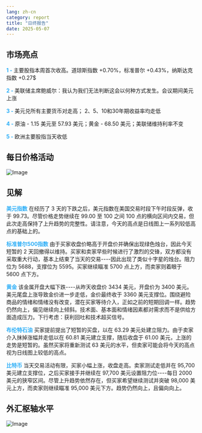 ```yaml
---
lang: zh-cn
category: report
title: "日终报告"
date: 2025-05-07
---
```



<h2>市场亮点</h2>
<strong style="color: #2caef7;">1 - </strong> 主要股指本周首次收高。道琼斯指数 +0.70%，标准普尔 +0.43%，纳斯达克指数 +0.27$


<strong style="color: #2caef7;">2 - </strong> 美联储主席鲍威尔：我认为我们无法判断这会以何种方式发生。会议期间美元上涨

<strong style="color: #2caef7;">3 - </strong> 美元兑所有主要货币对走高； 2、5、10和30年期收益率均走低

<strong style="color: #2caef7;">4 - </strong> 原油 - 1.15 美元至 57.93 美元；黄金 - 68.50 美元；美联储维持利率不变

<strong style="color: #2caef7;">5 - </strong> 欧洲主要股指当天收低



<h2>每日价格活动</h2>
<img src="https://markleighedu.github.io/img/May-2025/07-May-2025/price.jpg" alt="Image"/>

<h2>见解</h2>
<strong style="color: #2caef7;">美元指数</strong> 在经历了 3 天的下跌之后，美元指数在美国交易时段下午时段反弹，收于 99.73。尽管价格走势继续在 99.00 至 100 之间 100 点的横向区间内交易，但此次走高保持了上升趋势的完整性。请注意，今天的高点是日线图上一系列较低高点的基础上的。 

<strong style="color: #2caef7;">标准普尔500指数</strong> 由于买家收盘价略高于开盘价并确保出现绿色烛台，因此今天短暂的 2 天回撤得以维持。买家和卖家早些时候进行了激烈的交锋，双方都没有采取重大行动，基本上结束了当天的交易----因此出现了类似十字星的烛台。阻力位为 5688，支撑位为 5595。买家继续瞄准 5700 点上方，而卖家则着眼于 5600 点下方。

<strong style="color: #2caef7;">黄金</strong> 该金属开盘大幅下跌----从昨天收盘价 3434 美元，开盘价为 3400 美元。美元尾盘上涨导致金价进一步走低，金价最终收于 3360 美元支撑位。围绕避险商品的情绪和情绪没有改变，潜在买家等待介入，正如之前的短期回调一样。趋势仍然向上，偏见继续向上倾斜。技术面、基本面和情绪因素都对需求而不是供给方面造成压力。下行考虑：获利回吐和技术超买信号。  

<strong style="color: #2caef7;">布伦特石油</strong> 买家提前提出了短暂的买盘，以在 63.29 美元处建立阻力。由于卖家介入抹掉涨幅并走低以在 60.81 美元建立支撑，随后收盘于 61.00 美元，上涨的走势是短暂的。虽然买家将重新测试 63 美元的水平，但卖家可能会将今天的高点视为日线图上较低的高点。

<strong style="color: #2caef7;">比特币</strong> 当天交易活动有限，买家小幅上涨，收盘走高。卖家测试走低并在 95,700 美元建立支撑位，之后买家接手并继续在 97,700 美元设置阻力位----每日 2000 美元的狭窄区间。尽管上升趋势依然存在，但买家希望继续测试并突破 98,000 美元上方，而卖家则继续瞄准 95,000 美元下方。趋势仍然向上，且偏向向上。



<h2>外汇枢轴水平</h2>
<img src="https://markleighedu.github.io/img/May-2025/07-May-2025/pivot.jpg" alt="Image"/>